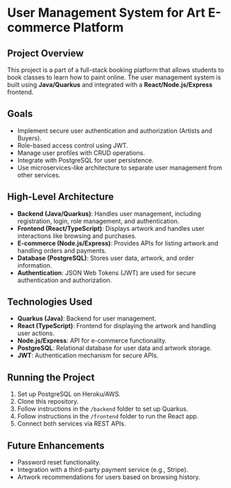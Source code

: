 # User Management System for Art E-commerce Platform

## Project Overview
This project is a part of a full-stack booking platform that allows students to book classes to learn how to paint online. The user management system is built using **Java/Quarkus** and integrated with a **React/Node.js/Express** frontend.

## Goals
- Implement secure user authentication and authorization (Artists and Buyers).
- Role-based access control using JWT.
- Manage user profiles with CRUD operations.
- Integrate with PostgreSQL for user persistence.
- Use microservices-like architecture to separate user management from other services.

## High-Level Architecture
- **Backend (Java/Quarkus)**: Handles user management, including registration, login, role management, and authentication.
- **Frontend (React/TypeScript)**: Displays artwork and handles user interactions like browsing and purchases.
- **E-commerce (Node.js/Express)**: Provides APIs for listing artwork and handling orders and payments.
- **Database (PostgreSQL)**: Stores user data, artwork, and order information.
- **Authentication**: JSON Web Tokens (JWT) are used for secure authentication and authorization.

## Technologies Used
- **Quarkus (Java)**: Backend for user management.
- **React (TypeScript)**: Frontend for displaying the artwork and handling user actions.
- **Node.js/Express**: API for e-commerce functionality.
- **PostgreSQL**: Relational database for user data and artwork storage.
- **JWT**: Authentication mechanism for secure APIs.

## Running the Project
1. Set up PostgreSQL on Heroku/AWS.
2. Clone this repository.
3. Follow instructions in the `/backend` folder to set up Quarkus.
4. Follow instructions in the `/frontend` folder to run the React app.
5. Connect both services via REST APIs.

## Future Enhancements
- Password reset functionality.
- Integration with a third-party payment service (e.g., Stripe).
- Artwork recommendations for users based on browsing history.

